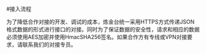 #接入流程

  为了降低合作对接的开发、调试的成本，炼金台统一采用HTTPS方式传递JSON格式数据的形式进行接口的对接。同时为了保证数据的安全性，请求和相应的数据必须使用AES加密并使用HmacSHA256签名。如果合作方有专线或VPN对接要求，请联系我们的对接专员。


